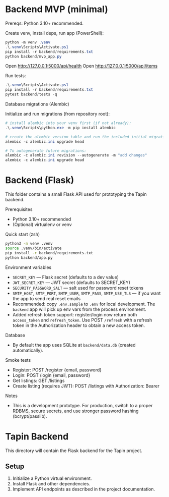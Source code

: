 # Backend MVP (minimal)

Prereqs: Python 3.10+ recommended.

Create venv, install deps, run app (PowerShell):

```powershell
python -m venv .venv
.\.venv\Scripts\Activate.ps1
pip install -r backend/requirements.txt
python backend/mvp_app.py
```

Open http://127.0.0.1:5000/api/health
Open http://127.0.0.1:5000/api/items

Run tests:

```powershell
.\.venv\Scripts\Activate.ps1
pip install -r backend/requirements.txt
pytest backend/tests -q
```

Database migrations (Alembic)

Initialize and run migrations (from repository root):

```powershell
# install alembic into your venv first (if not already):
.\.venv\Scripts\python.exe -m pip install alembic

# create the alembic version table and run the included initial migration
alembic -c alembic.ini upgrade head

# To autogenerate future migrations:
alembic -c alembic.ini revision --autogenerate -m "add changes"
alembic -c alembic.ini upgrade head
```

# Backend (Flask)

This folder contains a small Flask API used for prototyping the Tapin backend.

Prerequisites

- Python 3.10+ recommended
- (Optional) virtualenv or venv

Quick start (zsh)

```bash
python3 -m venv .venv
source .venv/bin/activate
pip install -r backend/requirements.txt
python backend/app.py
```

Environment variables

- `SECRET_KEY` — Flask secret (defaults to a dev value)
- `JWT_SECRET_KEY` — JWT secret (defaults to SECRET_KEY)
- `SECURITY_PASSWORD_SALT` — salt used for password reset tokens
- `SMTP_HOST`, `SMTP_PORT`, `SMTP_USER`, `SMTP_PASS`, `SMTP_USE_TLS` — if you want the app to send real reset emails
 - Recommended: copy `.env.sample` to `.env` for local development. The `backend` app will pick up env vars from the process environment.
 - Added refresh token support: register/login now return both `access_token` and `refresh_token`. Use POST `/refresh` with a refresh token in the Authorization header to obtain a new access token.

Database

- By default the app uses SQLite at `backend/data.db` (created automatically).

Smoke tests

- Register: POST /register {email, password}
- Login: POST /login {email, password}
- Get listings: GET /listings
- Create listing (requires JWT): POST /listings with Authorization: Bearer <token>

Notes

- This is a development prototype. For production, switch to a proper RDBMS, secure secrets, and use stronger password hashing (bcrypt/passlib).

# Tapin Backend

This directory will contain the Flask backend for the Tapin project.

## Setup

1. Initialize a Python virtual environment.
2. Install Flask and other dependencies.
3. Implement API endpoints as described in the project documentation.

